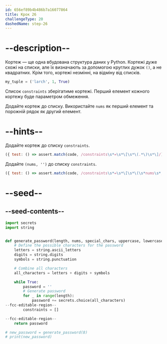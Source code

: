 ```yaml
---
id: 656ef89b4b486b7a16077864
title: Крок 26
challengeType: 20
dashedName: step-26
---
```


# --description--

Кортеж — ще одна вбудована структура даних у Python. Кортежі дуже схожі на списки, але їх визначають за допомогою круглих дужок `()`, а не квадратних. Крім того, кортежі незмінні, на відміну від списків.

```py
my_tuple = ('larch', 1, True)
```

Список `constraints` зберігатиме кортежі. Перший елемент кожного кортежу буде параметром обмеження.

Додайте кортеж до списку. Використайте `nums` як перший елемент та порожній рядок як другий елемент.

# --hints--

Додайте кортеж до списку `constraints`.

```js
({ test: () => assert.match(code, /constraints\s*=\s*\[\s*\(.*\)\s*\]/) })
```

Додайте `(nums, '')` до списку `constraints`.

```js
({ test: () => assert.match(code, /constraints\s*=\s*\[\s*\(\s*nums\s*,\s*("|')\1\s*\)\s*\]/) })
```

# --seed--

## --seed-contents--

```py
import secrets
import string


def generate_password(length, nums, special_chars, uppercase, lowercase):
    # Define the possible characters for the password
    letters = string.ascii_letters
    digits = string.digits
    symbols = string.punctuation

    # Combine all characters
    all_characters = letters + digits + symbols

    while True:
        password = ''
        # Generate password
        for _ in range(length):
            password += secrets.choice(all_characters)
--fcc-editable-region--        
        constraints = []

--fcc-editable-region--
    return password

# new_password = generate_password(8)
# print(new_password)
```
